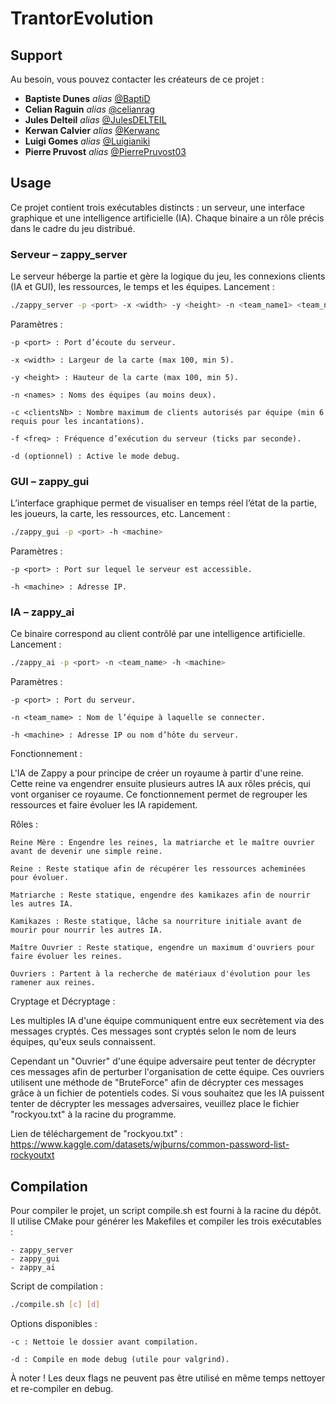 # TrantorEvolution

## Support

Au besoin, vous pouvez contacter les créateurs de ce projet :

* **Baptiste Dunes** _alias_ [@BaptiD](https://github.com/BaptiD)
* **Celian Raguin** _alias_ [@celianrag](https://github.com/celianrag)
* **Jules Delteil** _alias_ [@JulesDELTEIL](https://github.com/JulesDELTEIL)
* **Kerwan Calvier** _alias_ [@Kerwanc](https://github.com/Kerwanc)
* **Luigi Gomes** _alias_ [@Luigianiki](https://github.com/Luigianiki)
* **Pierre Pruvost** _alias_ [@PierrePruvost03](https://github.com/PierrePruvost03)

## Usage

Ce projet contient trois exécutables distincts :
un serveur, une interface graphique et une intelligence artificielle (IA).
Chaque binaire a un rôle précis dans le cadre du jeu distribué.

### Serveur – zappy_server

Le serveur héberge la partie et gère la logique du jeu, les connexions clients (IA et GUI), les ressources, le temps et les équipes.
Lancement :
```bash
./zappy_server -p <port> -x <width> -y <height> -n <team_name1> <team_name2> ... -c <clientsNb> -f <freq> [-d]
```

Paramètres :

    -p <port> : Port d’écoute du serveur.

    -x <width> : Largeur de la carte (max 100, min 5).

    -y <height> : Hauteur de la carte (max 100, min 5).

    -n <names> : Noms des équipes (au moins deux).

    -c <clientsNb> : Nombre maximum de clients autorisés par équipe (min 6 requis pour les incantations).

    -f <freq> : Fréquence d’exécution du serveur (ticks par seconde).

    -d (optionnel) : Active le mode debug.

### GUI – zappy_gui

L’interface graphique permet de visualiser en temps réel l’état de la partie, les joueurs, la carte, les ressources, etc.
Lancement :
```bash
./zappy_gui -p <port> -h <machine>
```

Paramètres :

    -p <port> : Port sur lequel le serveur est accessible.

    -h <machine> : Adresse IP.

### IA – zappy_ai

Ce binaire correspond au client contrôlé par une intelligence artificielle.
Lancement :
```bash
./zappy_ai -p <port> -n <team_name> -h <machine>
```

Paramètres :

    -p <port> : Port du serveur.

    -n <team_name> : Nom de l’équipe à laquelle se connecter.

    -h <machine> : Adresse IP ou nom d’hôte du serveur.

Fonctionnement :

L'IA de Zappy a pour principe de créer un royaume à partir d'une reine.
Cette reine va engendrer ensuite plusieurs autres IA aux rôles précis, qui vont organiser ce royaume.
Ce fonctionnement permet de regrouper les ressources et faire évoluer les IA rapidement.

Rôles :

    Reine Mère : Engendre les reines, la matriarche et le maître ouvrier avant de devenir une simple reine.

    Reine : Reste statique afin de récupérer les ressources acheminées pour évoluer.

    Matriarche : Reste statique, engendre des kamikazes afin de nourrir les autres IA.

    Kamikazes : Reste statique, lâche sa nourriture initiale avant de mourir pour nourrir les autres IA.

    Maître Ouvrier : Reste statique, engendre un maximum d'ouvriers pour faire évoluer les reines.

    Ouvriers : Partent à la recherche de matériaux d'évolution pour les ramener aux reines.

Cryptage et Décryptage :

Les multiples IA d'une équipe communiquent entre eux secrètement via des messages cryptés.
Ces messages sont cryptés selon le nom de leurs équipes, qu'eux seuls connaissent.

Cependant un "Ouvrier" d'une équipe adversaire peut tenter de décrypter ces messages afin de perturber l'organisation
de cette équipe.
Ces ouvriers utilisent une méthode de "BruteForce" afin de décrypter ces messages grâce à un fichier de potentiels codes.
Si vous souhaitez que les IA puissent tenter de décrypter les messages adversaires, veuillez place le fichier "rockyou.txt"
à la racine du programme.

Lien de téléchargement de "rockyou.txt" :
https://www.kaggle.com/datasets/wjburns/common-password-list-rockyoutxt

## Compilation

Pour compiler le projet, un script compile.sh est fourni à la racine du dépôt.
Il utilise CMake pour générer les Makefiles et compiler les trois exécutables :

    - zappy_server
    - zappy_gui
    - zappy_ai

Script de compilation :

```bash
./compile.sh [c] [d]
```

Options disponibles :

    -c : Nettoie le dossier avant compilation.

    -d : Compile en mode debug (utile pour valgrind).

À noter ! Les deux flags ne peuvent pas être utilisé en même temps nettoyer et re-compiler en debug.